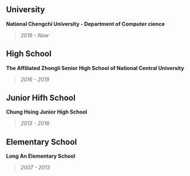 ## University ##
**National Chengchi University - Department of Computer cience**  
> *2019 - Now*
## High School ##
**The Affiliated Zhongli Senior High School of National Central University**  
> *2016 - 2019*
## Junior Hifh School ##
**Chung Hsing Junior High School**
> *2013 - 2016*
## Elementary School ##
**Long An Elementary School**
> *2007 - 2013*



